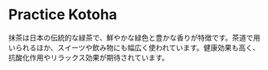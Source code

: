 # Practice Kotoha

抹茶は日本の伝統的な緑茶で、鮮やかな緑色と豊かな香りが特徴です。茶道で用いられるほか、スイーツや飲み物にも幅広く使われています。健康効果も高く、抗酸化作用やリラックス効果が期待されています。